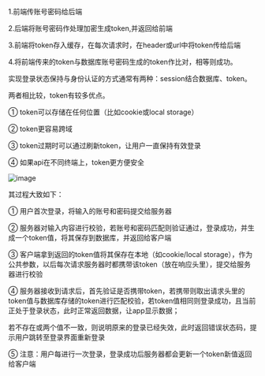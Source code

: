 1.前端传账号密码给后端

2.后端将账号密码作处理加密生成token,并返回给前端

3.前端将token存入缓存，在每次请求时，在header或url中将token传给后端

4.将前端传来的token与数据库账号密码生成的token作比对，相等则成功。

实现登录状态保持与身份认证的方式通常有两种：session结合数据库、token。

两者相比较，token有较多优点。

① token可以存储在任何位置（比如cookie或local storage）

② token更容易跨域

③ token过期时可以通过刷新token，让用户一直保持有效登录

④ 如果api在不同终端上，token更方便安全

![image](https://github.com/dd00361/PHP/assets/154615217/cb5d1181-3730-411b-b1ab-71c4f8df94d2)


其过程大致如下：

① 用户首次登录，将输入的账号和密码提交给服务器

② 服务器对输入内容进行校验，若账号和密码匹配则验证通过，登录成功，并生成一个token值，将其保存到数据库，并返回给客户端

③ 客户端拿到返回的token值将其保存在本地（如cookie/local storage），作为公共参数，以后每次请求服务器时都携带该token（放在响应头里），提交给服务器进行校验

④ 服务器接收到请求后，首先验证是否携带token，若携带则取出请求头里的token值与数据库存储的token进行匹配校验，若token值相同则登录成功，且当前正处于登录状态，此时正常返回数据，让app显示数据；

若不存在或两个值不一致，则说明原来的登录已经失效，此时返回错误状态码，提示用户跳转至登录界面重新登录

⑤ 注意：用户每进行一次登录，登录成功后服务器都会更新一个token新值返回给客户端

